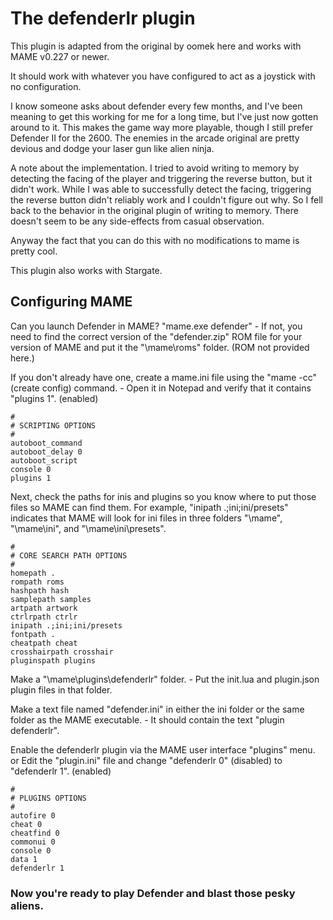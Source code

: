# The defenderlr plugin

This plugin is adapted from the original by oomek here and works with MAME v0.227 or newer.

It should work with whatever you have configured to act as a joystick with no configuration.

I know someone asks about defender every few months, and I've been meaning to get this working for me for a long time, but I've just now gotten around to it. This makes the game way more playable, though I still prefer Defender II for the 2600. The enemies in the arcade original are pretty devious and dodge your laser gun like alien ninja.

A note about the implementation. I tried to avoid writing to memory by detecting the facing of the player and triggering the reverse button, but it didn't work. While I was able to successfully detect the facing, triggering the reverse button didn't reliably work and I couldn't figure out why. So I fell back to the behavior in the original plugin of writing to memory. There doesn't seem to be any side-effects from casual observation.

Anyway the fact that you can do this with no modifications to mame is pretty cool.

This plugin also works with Stargate.

## Configuring MAME

Can you launch Defender in MAME?  "mame.exe defender"
\- If not, you need to find the correct version of the "defender.zip" ROM file for your version of MAME and put it the "\mame\roms" folder.  (ROM not provided here.)

If you don't already have one, create a mame.ini file using the "mame -cc" (create config) command.
\- Open it in Notepad and verify that it contains "plugins    1". (enabled)

```
#  
# SCRIPTING OPTIONS  
#  
autoboot_command  
autoboot_delay 0  
autoboot_script  
console 0  
plugins 1
```

Next, check the paths for inis and plugins so you know where to put those files so MAME can find them.
For example, "inipath    .;ini;ini/presets" indicates that MAME will look for ini files in three folders "\mame\", "\mame\ini\", and "\mame\ini\presets\".

```
#  
# CORE SEARCH PATH OPTIONS  
#  
homepath .  
rompath roms  
hashpath hash  
samplepath samples  
artpath artwork  
ctrlrpath ctrlr  
inipath .;ini;ini/presets  
fontpath .  
cheatpath cheat  
crosshairpath crosshair  
pluginspath plugins
```

Make a "\mame\plugins\defenderlr\" folder.
\- Put the init.lua and plugin.json plugin files in that folder.

Make a text file named "defender.ini" in either the ini folder or the same folder as the MAME executable.
\-  It should contain the text "plugin    defenderlr".

Enable the defenderlr plugin via the MAME user interface "plugins" menu.
  or
Edit the "plugin.ini" file and change "defenderlr        0" (disabled) to "defenderlr        1". (enabled)

```
#  
# PLUGINS OPTIONS  
#  
autofire 0  
cheat 0  
cheatfind 0  
commonui 0  
console 0  
data 1  
defenderlr 1
```

### Now you're ready to play Defender and blast those pesky aliens.